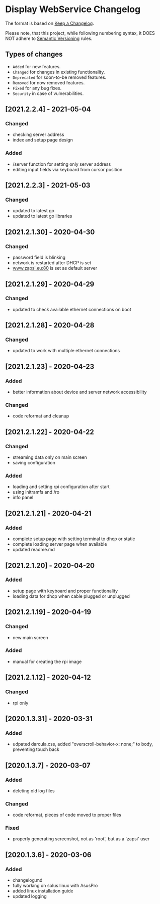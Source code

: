 # Display WebService Changelog

The format is based on [Keep a Changelog](http://keepachangelog.com/en/1.0.0/).

Please note, that this project, while following numbering syntax, it DOES NOT
adhere to [Semantic Versioning](http://semver.org/spec/v2.0.0.html) rules.

## Types of changes

* ```Added``` for new features.
* ```Changed``` for changes in existing functionality.
* ```Deprecated``` for soon-to-be removed features.
* ```Removed``` for now removed features.
* ```Fixed``` for any bug fixes.
* ```Security``` in case of vulnerabilities.

## [2021.2.2.4] - 2021-05-04

### Changed
- checking server address
- index and setup page design

### Added
- /server function for setting only server address
- editing input fields via keyboard from cursor position

## [2021.2.2.3] - 2021-05-03

### Changed
- updated to latest go
- updated to latest go libraries

## [2021.2.1.30] - 2020-04-30

### Changed
- password field is blinking
- network is restarted after DHCP is set
- www.zapsi.eu:80 is set as default server

## [2021.2.1.29] - 2020-04-29

### Changed
- updated to check available ethernet connections on boot

## [2021.2.1.28] - 2020-04-28

### Changed
- updated to work with multiple ethernet connections

## [2021.2.1.23] - 2020-04-23

### Added
- better information about device and server network accessibility

### Changed
- code reformat and cleanup

## [2021.2.1.22] - 2020-04-22

### Changed
- streaming data only on main screen
- saving configuration

### Added
- loading and setting rpi configuration after start
- using initramfs and /ro
- info panel

## [2021.2.1.21] - 2020-04-21

### Added
- complete setup page with setting terminal to dhcp or static
- complete loading server page when available
- updated readme.md

## [2021.2.1.20] - 2020-04-20

### Added
- setup page with keyboard and proper functionality
- loading data for dhcp when cable plugged or unplugged


## [2021.2.1.19] - 2020-04-19

### Changed
- new main screen

### Added
- manual for creating the rpi image

## [2021.2.1.12] - 2020-04-12

### Changed
- rpi only

## [2020.1.3.31] - 2020-03-31

### Added
- udpated darcula.css, added "overscroll-behavior-x: none;" to body, preventing touch back

## [2020.1.3.7] - 2020-03-07

### Added
- deleting old log files

### Changed
- code reformat, pieces of code moved to proper files

### Fixed
- properly generating screenshot, not as 'root', but as a 'zapsi' user



## [2020.1.3.6] - 2020-03-06

### Added
- changelog.md
- fully working on solus linux with AsusPro
- added linux installation guide
- updated logging